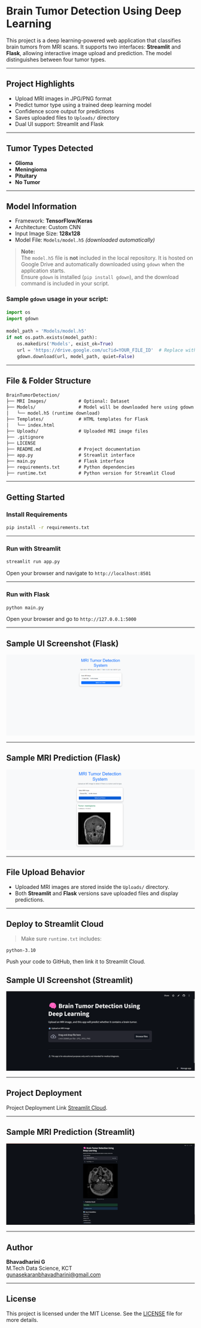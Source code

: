 # Brain Tumor Detection Using Deep Learning

This project is a deep learning-powered web application that classifies brain tumors from MRI scans. It supports two interfaces: **Streamlit** and **Flask**, allowing interactive image upload and prediction. The model distinguishes between four tumor types.

---

## Project Highlights

- Upload MRI images in JPG/PNG format  
- Predict tumor type using a trained deep learning model  
- Confidence score output for predictions  
- Saves uploaded files to `Uploads/` directory  
- Dual UI support: Streamlit and Flask  

---

## Tumor Types Detected

- **Glioma**  
- **Meningioma**  
- **Pituitary**  
- **No Tumor**

---

## Model Information

- Framework: **TensorFlow/Keras**
- Architecture: Custom CNN
- Input Image Size: **128x128**
- Model File: `Models/model.h5` *(downloaded automatically)*

> **Note:**  
> The `model.h5` file is **not** included in the local repository. It is hosted on Google Drive and automatically downloaded using `gdown` when the application starts.  
> Ensure `gdown` is installed (`pip install gdown`), and the download command is included in your script.

### Sample `gdown` usage in your script:
```python
import os
import gdown

model_path = 'Models/model.h5'
if not os.path.exists(model_path):
    os.makedirs('Models', exist_ok=True)
    url = 'https://drive.google.com/uc?id=YOUR_FILE_ID'  # Replace with actual file ID
    gdown.download(url, model_path, quiet=False)
```

---

## File & Folder Structure

```
BrainTumorDetection/
├── MRI Images/            # Optional: Dataset
├── Models/                # Model will be downloaded here using gdown
│   └── model.h5 (runtime download)
├── Templates/             # HTML templates for Flask
│   └── index.html
├── Uploads/               # Uploaded MRI image files
├── .gitignore
├── LICENSE
├── README.md              # Project documentation
├── app.py                 # Streamlit interface
├── main.py                # Flask interface
├── requirements.txt       # Python dependencies
├── runtime.txt            # Python version for Streamlit Cloud
```

---

## Getting Started

### Install Requirements

```bash
pip install -r requirements.txt
```

---

### Run with Streamlit

```bash
streamlit run app.py
```

Open your browser and navigate to `http://localhost:8501`

---

### Run with Flask

```bash
python main.py
```

Open your browser and go to `http://127.0.0.1:5000`

---

## Sample UI Screenshot (Flask)

![UI Screenshot](Deployment_Samples/sample_4.png) <!-- Replace with your own image if needed -->

---

## Sample MRI Prediction (Flask)

![Sample Prediction](Deployment_Samples/sample_1.png) <!-- Replace with your own image if needed -->

---


## File Upload Behavior

- Uploaded MRI images are stored inside the `Uploads/` directory.
- Both **Streamlit** and **Flask** versions save uploaded files and display predictions.

---



## Deploy to Streamlit Cloud

> Make sure `runtime.txt` includes:

```
python-3.10
```

Push your code to GitHub, then link it to Streamlit Cloud.

## Sample UI Screenshot (Streamlit)

![UI Screenshot](Deployment_Samples/sample_2.png) <!-- Replace with your own image if needed -->

---

## Project Deployment 

Project Deployment Link [Streamlit Cloud](https://brain-tumor-detection-using-deep-learning-9zmgjsgfeazgnn2yqqt9.streamlit.app/).

---

## Sample MRI Prediction (Streamlit)

![Sample Prediction](Deployment_Samples/sample_3.png) <!-- Replace with your own image if needed -->

---

## Author

**Bhavadharini G**  
M.Tech Data Science, KCT  
[gunasekaranbhavadharini@gmail.com](mailto:gunasekaranbhavadharini@gmail.com)

---

## License

This project is licensed under the MIT License. See the [LICENSE](LICENSE) file for more details.

